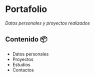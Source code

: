 # Portafolio
_Datos personales y proyectos realizados_

## Contenido 📦
* Datos personales 
* Proyectos
* Estudios
* Contactos
